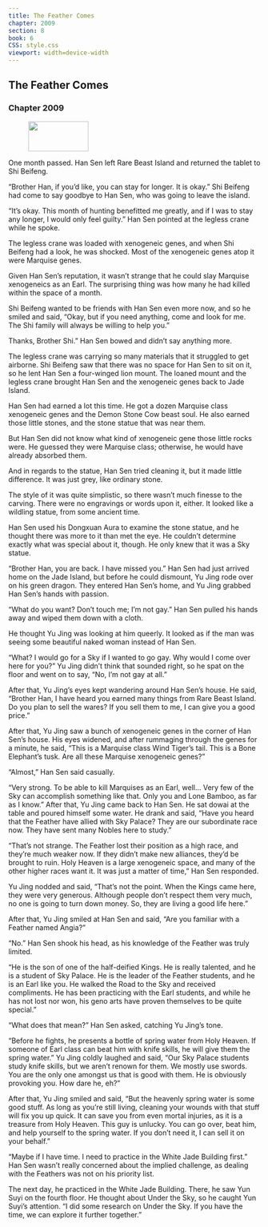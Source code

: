 ```yaml
---
title: The Feather Comes
chapter: 2009
section: 8
book: 6
CSS: style.css
viewport: width=device-width
---
```


## The Feather Comes

### Chapter 2009

<figure>
	<img src="../Images/gem.gif" alt="" id="gem" width="120" height="60" />
</figure>

One month passed. Han Sen left Rare Beast Island and returned the tablet to Shi Beifeng.

“Brother Han, if you’d like, you can stay for longer. It is okay.” Shi Beifeng had come to say goodbye to Han Sen, who was going to leave the island.

“It’s okay. This month of hunting benefitted me greatly, and if I was to stay any longer, I would only feel guilty.” Han Sen pointed at the legless crane while he spoke.

The legless crane was loaded with xenogeneic genes, and when Shi Beifeng had a look, he was shocked. Most of the xenogeneic genes atop it were Marquise genes.

Given Han Sen’s reputation, it wasn’t strange that he could slay Marquise xenogeneics as an Earl. The surprising thing was how many he had killed within the space of a month.

Shi Beifeng wanted to be friends with Han Sen even more now, and so he smiled and said, “Okay, but if you need anything, come and look for me. The Shi family will always be willing to help you.”

Thanks, Brother Shi.” Han Sen bowed and didn’t say anything more.

The legless crane was carrying so many materials that it struggled to get airborne. Shi Beifeng saw that there was no space for Han Sen to sit on it, so he lent Han Sen a four-winged lion mount. The loaned mount and the legless crane brought Han Sen and the xenogeneic genes back to Jade Island.

Han Sen had earned a lot this time. He got a dozen Marquise class xenogeneic genes and the Demon Stone Cow beast soul. He also earned those little stones, and the stone statue that was near them.

But Han Sen did not know what kind of xenogeneic gene those little rocks were. He guessed they were Marquise class; otherwise, he would have already absorbed them.

And in regards to the statue, Han Sen tried cleaning it, but it made little difference. It was just grey, like ordinary stone.

The style of it was quite simplistic, so there wasn’t much finesse to the carving. There were no engravings or words upon it, either. It looked like a wildling statue, from some ancient time.

Han Sen used his Dongxuan Aura to examine the stone statue, and he thought there was more to it than met the eye. He couldn’t determine exactly what was special about it, though. He only knew that it was a Sky statue.

“Brother Han, you are back. I have missed you.” Han Sen had just arrived home on the Jade Island, but before he could dismount, Yu Jing rode over on his green dragon. They entered Han Sen’s home, and Yu Jing grabbed Han Sen’s hands with passion.

“What do you want? Don’t touch me; I’m not gay.” Han Sen pulled his hands away and wiped them down with a cloth.

He thought Yu Jing was looking at him queerly. It looked as if the man was seeing some beautiful naked woman instead of Han Sen.

“What? I would go for a Sky if I wanted to go gay. Why would I come over here for you?” Yu Jing didn’t think that sounded right, so he spat on the floor and went on to say, “No, I’m not gay at all.”

After that, Yu Jing’s eyes kept wandering around Han Sen’s house. He said, “Brother Han, I have heard you earned many things from Rare Beast Island. Do you plan to sell the wares? If you sell them to me, I can give you a good price.”

After that, Yu Jing saw a bunch of xenogeneic genes in the corner of Han Sen’s house. His eyes widened, and after rummaging through the genes for a minute, he said, “This is a Marquise class Wind Tiger’s tail. This is a Bone Elephant’s tusk. Are all these Marquise xenogeneic genes?”

“Almost,” Han Sen said casually.

“Very strong. To be able to kill Marquises as an Earl, well… Very few of the Sky can accomplish something like that. Only you and Lone Bamboo, as far as I know.” After that, Yu Jing came back to Han Sen. He sat dowai at the table and poured himself some water. He drank and said, “Have you heard that the Feather have allied with Sky Palace? They are our subordinate race now. They have sent many Nobles here to study.”

“That’s not strange. The Feather lost their position as a high race, and they’re much weaker now. If they didn’t make new alliances, they’d be brought to ruin. Holy Heaven is a large xenogeneic space, and many of the other higher races want it. It was just a matter of time,” Han Sen responded.

Yu Jing nodded and said, “That’s not the point. When the Kings came here, they were very generous. Although people don’t respect them very much, no one is going to turn down money. So, they are living a good life here.”

After that, Yu Jing smiled at Han Sen and said, “Are you familiar with a Feather named Angia?”

“No.” Han Sen shook his head, as his knowledge of the Feather was truly limited.

“He is the son of one of the half-deified Kings. He is really talented, and he is a student of Sky Palace. He is the leader of the Feather students, and he is an Earl like you. He walked the Road to the Sky and received compliments. He has been practicing with the Earl students, and while he has not lost nor won, his geno arts have proven themselves to be quite special.”

“What does that mean?” Han Sen asked, catching Yu Jing’s tone.

“Before he fights, he presents a bottle of spring water from Holy Heaven. If someone of Earl class can beat him with knife skills, he will give them the spring water.” Yu Jing coldly laughed and said, “Our Sky Palace students study knife skills, but we aren’t renown for them. We mostly use swords. You are the only one amongst us that is good with them. He is obviously provoking you. How dare he, eh?”

After that, Yu Jing smiled and said, “But the heavenly spring water is some good stuff. As long as you’re still living, cleaning your wounds with that stuff will fix you up quick. It can save you from even mortal injuries, as it is a treasure from Holy Heaven. This guy is unlucky. You can go over, beat him, and help yourself to the spring water. If you don’t need it, I can sell it on your behalf.”

“Maybe if I have time. I need to practice in the White Jade Building first.” Han Sen wasn’t really concerned about the implied challenge, as dealing with the Feathers was not on his priority list.

The next day, he practiced in the White Jade Building. There, he saw Yun Suyi on the fourth floor. He thought about Under the Sky, so he caught Yun Suyi’s attention. “I did some research on Under the Sky. If you have the time, we can explore it further together.”